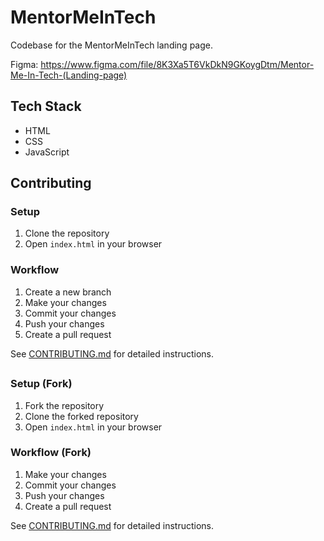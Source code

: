 # MentorMeInTech

Codebase for the MentorMeInTech landing page.

Figma: https://www.figma.com/file/8K3Xa5T6VkDkN9GKoygDtm/Mentor-Me-In-Tech-(Landing-page)

## Tech Stack

- HTML
- CSS
- JavaScript

## Contributing

### Setup

1. Clone the repository
2. Open `index.html` in your browser

### Workflow

1. Create a new branch
2. Make your changes
3. Commit your changes
4. Push your changes
5. Create a pull request

See [CONTRIBUTING.md](CONTRIBUTING.md) for detailed instructions.

##

### Setup (Fork)

1. Fork the repository
2. Clone the forked repository
3. Open `index.html` in your browser

### Workflow (Fork)

1. Make your changes
2. Commit your changes
3. Push your changes
4. Create a pull request

See [CONTRIBUTING.md](CONTRIBUTING.md) for detailed instructions.

##